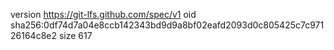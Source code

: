 version https://git-lfs.github.com/spec/v1
oid sha256:0df74d7a04e8ccb142343bd9d9a8bf02eafd2093d0c805425c7c97126164c8e2
size 617
